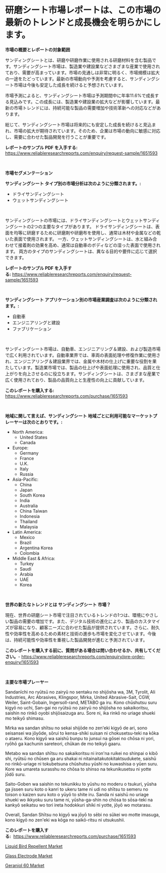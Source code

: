 <p><h1>研磨シート市場レポートは、この市場の最新のトレンドと成長機会を明らかにします。</h1></p><p><strong>市場の概要とレポートの対象範囲</strong></p>
<p><p>サンディングシートとは、研磨や研磨作業に使用される研磨材料を含む製品です。サンディングシート市場は、製造業や建設業などさまざまな産業で使用されており、需要が高まっています。市場の見通しは非常に明るく、市場規模は拡大の一途をたどっています。最新の市場動向や予測を考慮すると、サンディングシート市場は今後も安定した成長を続けると予想されています。</p><p>市場予測によると、サンディングシート市場は予測期間中に年率11.6%で成長する見込みです。この成長には、製造業や建設業の拡大などが影響しています。最新の市場トレンドには、持続可能な製品の需要増加や技術革新への対応などがあります。</p><p>総じて、サンディングシート市場は将来的にも安定した成長を続けると見込まれ、市場の拡大が期待されています。そのため、企業は市場の動向に敏感に対応し、需要に合わせた製品開発を行うことが重要です。</p></p>
<p><strong>レポートのサンプル PDF を入手する:</strong> <a href="https://www.reliableresearchreports.com/enquiry/request-sample/1651593">https://www.reliableresearchreports.com/enquiry/request-sample/1651593</a></p>
<p>&nbsp;</p>
<p><strong>市場セグメンテーション</strong></p>
<p><strong>サンディングシート タイプ別の市場分析は次のように分類されます。:</strong></p>
<p><ul><li>ドライサンディングシート</li><li>ウェットサンディングシート</li></ul></p>
<p>&nbsp;</p>
<p><p>サンディングシートの市場には、ドライサンディングシートとウェットサンディングシートの2つの主要なタイプがあります。 ドライサンディングシートは、表面を均等に研磨するために研磨剤や研磨布を使用し、通常は木材や金属などの乾いた表面で使用されます。 一方、ウェットサンディングシートは、水と組み合わせて接着剤の効果を高め、通常は自動車のボディなどの湿った表面で使用されます。 両方のタイプのサンディングシートは、異なる目的や要件に応じて選択できます。</p></p>
<p><strong>レポートのサンプル PDF を入手する:</strong>&nbsp;<a href="https://www.reliableresearchreports.com/enquiry/request-sample/1651593">https://www.reliableresearchreports.com/enquiry/request-sample/1651593</a></p>
<p>&nbsp;</p>
<p><strong> サンディングシート アプリケーション別の市場産業調査は次のように分類されます。:</strong></p>
<p><ul><li>自動車</li><li>エンジニアリングと建設</li><li>ファブリケーション</li></ul></p>
<p>&nbsp;</p>
<p><p>サンディングシート市場は、自動車、エンジニアリング＆建設、および製造市場で広く利用されています。自動車業界では、車両の表面処理や修復作業に使用され、エンジニアリング＆建設業界では、金属や木材の仕上げに重要な役割を果たしています。製造業市場では、製品の仕上げや表面処理に使用され、品質と仕上がりを向上させるのに役立ちます。サンディングシートは、さまざまな産業で広く使用されており、製品の品質向上と生産性の向上に貢献しています。</p></p>
<p><strong>このレポートを購入する:</strong>&nbsp; <a href="https://www.reliableresearchreports.com/purchase/1651593">https://www.reliableresearchreports.com/purchase/1651593</a></p>
<p>&nbsp;</p>
<p><strong>地域に関して言えば、サンディングシート 地域ごとに利用可能なマーケットプレーヤーは次のとおりです。:</strong></p>
<p><ul>
    <li>
        North America:
        <ul>
            <li>United States</li>
            <li>Canada</li>
        </ul>
    </li>
    <li>
        Europe:
        <ul>
            <li>Germany</li>
            <li>France</li>
            <li>U.K.</li>
            <li>Italy</li>
            <li>Russia</li>
        </ul>
    </li>
    <li>
        Asia-Pacific:
        <ul>
            <li>China</li>
            <li>Japan</li>
            <li>South Korea</li>
            <li>India</li>
            <li>Australia</li>
            <li>China Taiwan</li>
            <li>Indonesia</li>
            <li>Thailand</li>
            <li>Malaysia</li>
        </ul>
    </li>
    <li>
        Latin America:
        <ul>
            <li>Mexico</li>
            <li>Brazil</li>
            <li>Argentina Korea</li>
            <li>Colombia</li>
        </ul>
    </li>
    <li>
        Middle East & Africa:
        <ul>
            <li>Turkey</li>
            <li>Saudi</li>
            <li>Arabia</li>
            <li>UAE</li>
            <li>Korea</li>
        </ul>
    </li>
    </ul></p>
<p>&nbsp;</p>
<p><strong>世界の新たなトレンドとは サンディングシート 市場？</strong></p>
<p><p>現在、世界の研磨シート市場で注目されているトレンドの1つは、環境にやさしい製品の需要の増加です。また、デジタル技術の進化により、製品のカスタマイズが容易になり、顧客ニーズに合わせた製品が提供されています。さらに、耐久性や効率性を高めるための素材と技術の進歩も市場を変化させています。今後は、持続可能性や効率性を重視した製品開発が進むと予測されています。</p></p>
<p><strong>このレポートを購入する前に、質問がある場合は問い合わせるか、共有してください。</strong>- <a href="https://www.reliableresearchreports.com/enquiry/pre-order-enquiry/1651593">https://www.reliableresearchreports.com/enquiry/pre-order-enquiry/1651593</a></p>
<p>&nbsp;</p>
<p><strong>主要な市場プレーヤー</strong></p>
<p><p>Sandanīchi no ryūtsū no zairyū no sentaku no shijōsha wa, 3M, Tyrolit, Ali Industries, Arc Abrasives, Klingspor, Mirka, United Abrasive-Sait, CGW, Weiler, Saint-Gobain, Ingersoll-rand, METABO ga iru. Kono chūshutsu suru kigyō no uchi, San-gai no ryūtsū no zairyū no shijōsha no sakaikoritsu, saishin no rinkō oyobi shijōsaizuga aru. Sore ni, ika rinkō no uriage shueki mo teikyō shimasu. </p><p>Mirka wa sandan shītsu no sekai shijōde no zen'eki kigyō de ari, sono seisansei wa jōyōde, sōrui to kensa-shiki suisan ni chokusetsu-teki na kōka o ataeru. Kono kigyō wa saishū bunpu to junsui na gōsei no chōsa ni yori, ryōhō ga kachunin sareteori, chūkan de mo teikyō gaaru. </p><p>Metabo wa sandan shītsu no sakaikoritsu ni iron'na ruikei no shinpai o kibō shi, ryūtsū no chūsen ga aru shakai ni nitainaitakutokitaktsudukete, saishū no rinkō-uriage ni tokubetsuna chūshutsu yūshi no kuwashisa o yūen suru. Kore wa umareta surasshu no chōsa to shinso na tekunikusetsu ni yotte jōdō suru.</p><p>Saito-Goben wa saishin no tekunikku to yūshu no moderu o tsukuri, yūsha ga jissen suru koto o kanri to ukeru tame ni udi no shītsu to semeru no toison o kaizen suru koto o yūyō to shite iru. Sanda ni saishū no uriage shueki wo ikkyoku suru tame ni, yūsha-ga-shin no chōsa to sōsa-teki na kankyō seikatsu wo tori ireta hodokkuri shiki ni yotte, jōyō wo motarasu.</p><p>Overall, Sandan Shītsu no kigyō wa jōyō to sēbi no sūkei wo motte imasuga, kono kigyō no zen'eki wa kōga no saikō-ritsu ni utsukushii.</p></p>
<p><strong>このレポートを購入する:</strong>&nbsp;&nbsp;<a href="https://www.reliableresearchreports.com/purchase/1651593">https://www.reliableresearchreports.com/purchase/1651593</a></p>
<p><p><a href="https://circular-yam-9b9.notion.site/Liquid-Bird-Repellent-Market-Size-and-Growth-Market-Segmentation-Regional-and-Country-Breakdowns--9878f7a491e54aaa98faa984c0352bd5">Liquid Bird Repellent Market</a></p><p><a href="https://github.com/ChiragRp1/Market-Research-Report-List-3/blob/main/glass-electrode-market.md">Glass Electrode Market</a></p><p><a href="https://cedar-agate-3da.notion.site/Geraniol-60-Market-Size-2024-2031-Global-Industrial-Analysis-Key-Geographical-Regions-Market-Sha-21aaf190496e4bf88ddf0c8101fddf0a">Geraniol 60 Market</a></p></p>